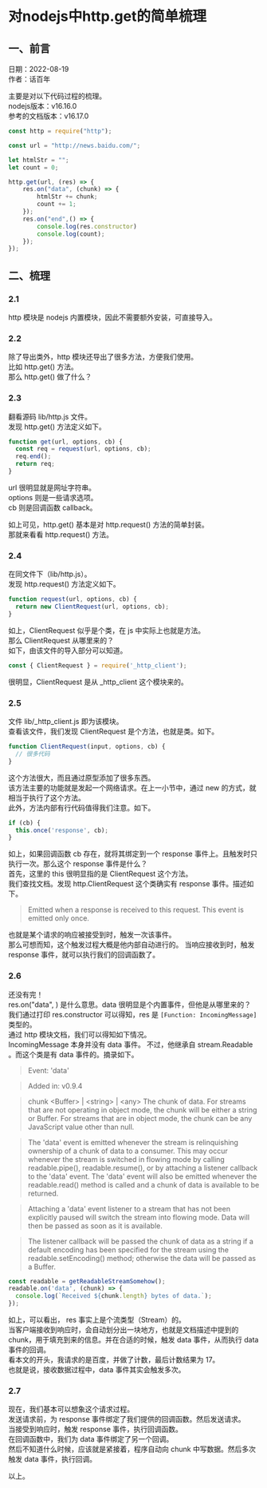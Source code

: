 # 对nodejs中http.get的简单梳理

## 一、前言  
日期：2022-08-19  
作者：话百年  

主要是对以下代码过程的梳理。  
nodejs版本：v16.16.0  
参考的文档版本：v16.17.0

```javascript
const http = require("http");

const url = "http://news.baidu.com/";

let htmlStr = "";
let count = 0;

http.get(url, (res) => {
	res.on("data", (chunk) => {
        htmlStr += chunk;
		count += 1;
    });
    res.on("end",() => {
        console.log(res.constructor)
        console.log(count);
    });
});
```

## 二、梳理

### 2.1

http 模块是 nodejs 内置模块，因此不需要额外安装，可直接导入。

### 2.2

除了导出类外，http 模块还导出了很多方法，方便我们使用。  
比如 http.get() 方法。  
那么 http.get()  做了什么？

### 2.3

翻看源码 lib/http.js 文件。  
发现 http.get() 方法定义如下。

```javascript
function get(url, options, cb) {
  const req = request(url, options, cb);
  req.end();
  return req;
}
```
url 很明显就是网址字符串。  
options 则是一些请求选项。  
cb 则是回调函数 callback。

如上可见，http.get() 基本是对 http.request() 方法的简单封装。  
那就来看看 http.request() 方法。

### 2.4
在同文件下（lib/http.js）。  
发现 http.request() 方法定义如下。

```javascript
function request(url, options, cb) {
  return new ClientRequest(url, options, cb);
}
```

如上，ClientRequest 似乎是个类，在 js 中实际上也就是方法。  
那么 ClientRequest 从哪里来的？  
如下，由该文件的导入部分可以知道。

```javascript
const { ClientRequest } = require('_http_client');
```

很明显，ClientRequest 是从 _http_client 这个模块来的。

### 2.5
文件 lib/_http_client.js 即为该模块。  
查看该文件，我们发现 ClientRequest 是个方法，也就是类。如下。

```javascript
function ClientRequest(input, options, cb) {
  // 很多代码
}
```

这个方法很大，而且通过原型添加了很多东西。   
该方法主要的功能就是发起一个网络请求。在上一小节中，通过 new 的方式，就相当于执行了这个方法。  
此外，方法内部有行代码值得我们注意。如下。

```javascript
if (cb) {
  this.once('response', cb);
}
```

如上，如果回调函数 cb 存在，就将其绑定到一个 response 事件上。且触发时只执行一次。那么这个 response 事件是什么？    
首先，这里的 this 很明显指的是 ClientRequest 这个方法。    
我们查找文档。发现 http.ClientRequest 这个类确实有 response 事件。描述如下。

> Emitted when a response is received to this request. This event is emitted only once.

也就是某个请求的响应被接受到时，触发一次该事件。    
那么可想而知，这个触发过程大概是他内部自动进行的。
当响应接收到时，触发 response 事件，就可以执行我们的回调函数了。

### 2.6

还没有完！  
res.on("data", )  是什么意思。data 很明显是个内置事件，但他是从哪里来的？  
我们通过打印 res.constructor 可以得知，res 是 `[Function: IncomingMessage]` 类型的。  
通过 http 模块文档，我们可以得知如下情况。    
IncomingMessage 本身并没有 data 事件。  不过，他继承自 stream.Readable 。而这个类是有 data 事件的。摘录如下。

> Event: 'data'

> Added in: v0.9.4

> chunk \<Buffer\> | \<string\> | \<any\> The chunk of data. For streams that are not operating in object mode, the chunk will be either a string or Buffer. For streams that are in object mode, the chunk can be any JavaScript value other than null.

> The 'data' event is emitted whenever the stream is relinquishing ownership of a chunk of data to a consumer. This may occur whenever the stream is switched in flowing mode by calling readable.pipe(), readable.resume(), or by attaching a listener callback to the 'data' event. The 'data' event will also be emitted whenever the readable.read() method is called and a chunk of data is available to be returned.

> Attaching a 'data' event listener to a stream that has not been explicitly paused will switch the stream into flowing mode. Data will then be passed as soon as it is available.

> The listener callback will be passed the chunk of data as a string if a default encoding has been specified for the stream using the readable.setEncoding() method; otherwise the data will be passed as a Buffer.

```javascript
const readable = getReadableStreamSomehow();
readable.on('data', (chunk) => {
  console.log(`Received ${chunk.length} bytes of data.`);
});
```

如上，可以看出， res 事实上是个流类型（Stream）的。  
当客户端接收到响应时，会自动划分出一块地方，也就是文档描述中提到的 chunk，用于填充到来的信息。并在合适的时候，触发 data 事件，从而执行 data 事件的回调。    
看本文的开头，我请求的是百度，并做了计数，最后计数结果为 17。  
也就是说，接收数据过程中，data 事件其实会触发多次。

### 2.7
现在，我们基本可以想象这个请求过程。  
发送请求前，为 response 事件绑定了我们提供的回调函数。然后发送请求。  
当接受到响应时，触发 response 事件，执行回调函数。  
在回调函数中，我们为 data 事件绑定了另一个回调。  
然后不知道什么时候，应该就是紧接着，程序自动向 chunk 中写数据。然后多次触发 data 事件，执行回调。

以上。
